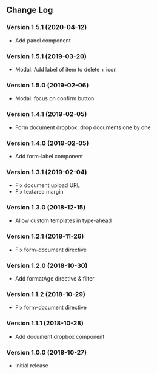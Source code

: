 ## Change Log
### Version 1.5.1 (2020-04-12)
- Add panel component
### Version 1.5.1 (2019-03-20)
- Modal: Add label of item to delete + icon
### Version 1.5.0 (2019-02-06)
- Modal: focus on confirm button
### Version 1.4.1 (2019-02-05)
- Form document dropbox: drop documents one by one
### Version 1.4.0 (2019-02-05)
- Add form-label component
### Version 1.3.1 (2019-02-04)
- Fix document upload URL
- Fix textarea margin
### Version 1.3.0 (2018-12-15)
- Allow custom templates in type-ahead
### Version 1.2.1 (2018-11-26)
- Fix form-document directive
### Version 1.2.0 (2018-10-30)
- Add formatAge directive & filter
### Version 1.1.2 (2018-10-29)
- Fix form-document directive
### Version 1.1.1 (2018-10-28)
- Add document dropbox component
### Version 1.0.0 (2018-10-27)
- Initial release
